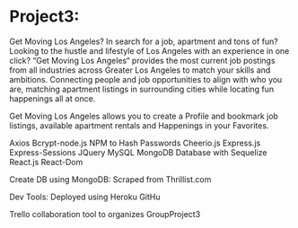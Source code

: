 # Project3:

Get Moving Los Angeles? In search for a job, apartment and tons of fun? Looking to the hustle and lifestyle of Los Angeles with an experience in one click?  “Get Moving Los Angeles“ provides the most current job postings from all industries across Greater Los Angeles to match your skills and ambitions. Connecting people and job opportunities to align with who you are, matching apartment listings in surrounding cities while locating fun happenings all at once.

Get Moving Los Angeles allows you to create a Profile and bookmark job listings, available apartment rentals and Happenings in your Favorites. 

Axios
Bcrypt-node.js NPM to Hash Passwords
Cheerio.js
Express.js
Express-Sessions
JQuery
MySQL
MongoDB Database with Sequelize 
React.js
React-Dom


Create DB using MongoDB:
Scraped from Thrillist.com

Dev Tools:
Deployed using Heroku
GitHu

Trello collaboration tool to organizes GroupProject3
